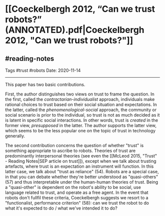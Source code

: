 # [[Coeckelbergh 2012, “Can we trust robots?” (ANNOTATED).pdf|Coeckelbergh 2012, "Can we trust robots?"]]
## #reading-notes 
Tags #trust #robots 
Date: 2020-11-14
___
This paper has two basic contributions.

First, the author distinguishes two views on trust to frame the question. In the first, called the *contractarian-individualist* approach, individuals make rational choices to trust based on their social situation and expectations. In the latter, called the *phenomenological-social* approach, the community or social scenario is prior to the individual, so trust is not as much decided as it is latent in specific social interactions. In other words, trust is *created* in the former view, *presupposed* in the latter. The author supports the latter view, which seems to be the less popular one on the topic of trust in technology generally.

The second contribution concerns the question of whether "trust" is something appropriate to ascribe to robots. Theories of trust are predominantly interpersonal theories (see even the [[McLeod 2015, "Trust" - Reading Notes|SEP article on trust]]), except when we talk about trusting artefacts, where trust is an expectation an instrument will function. In this latter case, we talk about "trust as reliance" (54). Robots are a special case, in that you can debate whether they're better understood as "quasi-others" (57) and thus interpretable under the human-human theories of trust. Being a "quasi-other" is dependent on the robot's ability to be social, use language related to trust, and operate as a free agent. In the event that robots don't fullfil these criteria, Coeckelbergh suggests we resort to a "functionalist, performance criterion" (58): can we trust the robot to do what it's expected to do / what we've intended it to do?